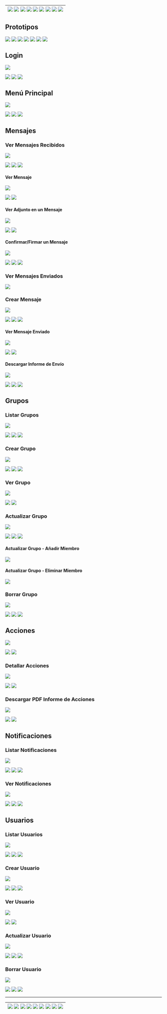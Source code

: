 <div align=right>

| [![](https://img.shields.io/badge/-Inicio-FFF?style=flat&logo=Emlakjet&logoColor=black)](/README.md) [![](https://img.shields.io/badge/-Modelo_de_Dominio-FFF?style=flat&logo=LiveChat&logoColor=black)](/docs/modeloDeDominio/) [![](https://img.shields.io/badge/-Actores-FFF?style=flat&logo=openstreetmap&logoColor=black)](/docs/casosDeUso/actores/README.md/) [![](https://img.shields.io/badge/-Casos_De_Uso-FFF?style=flat&logo=openstreetmap&logoColor=black)](/docs/casosDeUso/diagramaCasosDeUso/README.md/) [![](https://img.shields.io/badge/-Detallado_Casos_De_Uso-FFF?style=flat&logo=openstreetmap&logoColor=black)](/docs/casosDeUso/detalladoCasosDeUso/README.md) [![](https://img.shields.io/badge/-Diagrama_De_Contexto-FFF?style=flat&logo=openstreetmap&logoColor=black)](/docs/casosDeUso/diagramaDeContexto/README.md) [![](https://img.shields.io/badge/-Prototipos-FFF?style=flat&logo=openstreetmap&logoColor=black)](/docs/casosDeUso/prototipos/README.md) [![](https://img.shields.io/badge/-Sesiones_de_Requisitado-FFF?style=flat&logo=Proton&logoColor=black)](/docs/sesiones/) [![](https://img.shields.io/badge/-Recursos_Adicionales-FFF?style=flat&logo=Proton&logoColor=black)](/docs/recursos/) |
| ----------------------------------------------------------------------------------------------------------------------------------------------------------------------------------------------------------------------------------------------------------------------------------------------------------------------------------------------------------------------------------------------------------------------------------------------------------------------------------------------------------------------------------------------------------------------------------------------------------------------------------------------------------------------------------------------------------------------------------------------------------------------------------------------------------------------------------------------------------------------------------------------------------------------------------------------------------------------------------------------------------------------------------------------------------------------------------------------------------------------------------------------------------------------------------------------------------------------------------------: |

</div>

<a name="Navbar"></a>

## Prototipos

[![](https://img.shields.io/badge/-Login-FFF?style=flat&logo=openstreetmap&logoColor=black)](#PrototipoLogin) [![](https://img.shields.io/badge/-Menú_Principal-FFF?style=flat&logo=openstreetmap&logoColor=black)](#PrototipoMenuPrincipal) [![](https://img.shields.io/badge/-Mensajes-FFF?style=flat&logo=openstreetmap&logoColor=black)](#Mensajes) [![](https://img.shields.io/badge/-Grupos-FFF?style=flat&logo=openstreetmap&logoColor=black)](#Grupos) [![](https://img.shields.io/badge/-Acciones-FFF?style=flat&logo=openstreetmap&logoColor=black)](#Acciones) [![](https://img.shields.io/badge/-Notificaciones-FFF?style=flat&logo=openstreetmap&logoColor=black)](#Notificaciones) [![](https://img.shields.io/badge/-Usuarios-FFF?style=flat&logo=openstreetmap&logoColor=black)](#Usuarios)

<a name="PrototipoLogin"></a>

## Login

![](./prototipoLogin/prototipoLogin.png)

[![](https://img.shields.io/badge/-Ver_Caso_de_Uso-FFF?style=flat&logo=openstreetmap&logoColor=black)](../diagramaCasosDeUso/README.md/#ManejoSesion)
[![](https://img.shields.io/badge/-Ver_Detallado-FFF?style=flat&logo=openstreetmap&logoColor=black)](../detalladoCasosDeUso/README.md/#DetalladoLogin)
[![](https://img.shields.io/badge/-Navbar-FFF?style=flat&logo=openstreetmap&logoColor=black)](#Navbar)

<a name="PrototipoMenuPrincipal"></a>

## Menú Principal

![](./prototipadoMenuPrincipal/prototipoMenuPrincipal.png)

[![](https://img.shields.io/badge/-Ver_Caso_de_Uso-FFF?style=flat&logo=openstreetmap&logoColor=black)](../diagramaCasosDeUso/README.md/#MenuPrincipal)
[![](https://img.shields.io/badge/-Ver_Detallado-FFF?style=flat&logo=openstreetmap&logoColor=black)](../detalladoCasosDeUso/README.md/#DetalladoMenuPrincipal)
[![](https://img.shields.io/badge/-Navbar-FFF?style=flat&logo=openstreetmap&logoColor=black)](#Navbar)

<a name="Mensajes"></a>

## Mensajes

<a name="PrototipoListarMensajes"></a>

### Ver Mensajes Recibidos

![](./prototipoMensajes/prototipoMensajesRecibidos.png)

[![](https://img.shields.io/badge/-Ver_Caso_de_Uso-FFF?style=flat&logo=openstreetmap&logoColor=black)](../diagramaCasosDeUso/README.md/#Mensajes)
[![](https://img.shields.io/badge/-Ver_Detallado-FFF?style=flat&logo=openstreetmap&logoColor=black)](../detalladoCasosDeUso/README.md/#DetalladoListarMensajes)
[![](https://img.shields.io/badge/-Navbar-FFF?style=flat&logo=openstreetmap&logoColor=black)](#Navbar)

#### Ver Mensaje

![](./prototipoMensajes/prototipoVerMensaje.png)

[![](https://img.shields.io/badge/-Ver_Caso_de_Uso-FFF?style=flat&logo=openstreetmap&logoColor=black)](../diagramaCasosDeUso/README.md/#Mensajes)
[![](https://img.shields.io/badge/-Navbar-FFF?style=flat&logo=openstreetmap&logoColor=black)](#Navbar)

#### Ver Adjunto en un Mensaje

![](./prototipoMensajes/prototipoAdjunto.png)

[![](https://img.shields.io/badge/-Ver_Caso_de_Uso-FFF?style=flat&logo=openstreetmap&logoColor=black)](../diagramaCasosDeUso/README.md/#VisualizacionConfirmacion)
[![](https://img.shields.io/badge/-Navbar-FFF?style=flat&logo=openstreetmap&logoColor=black)](#Navbar)

<a name="PrototipoConfirmarFirmar"></a>

#### Confirmar/Firmar un Mensaje

![](./prototipoMensajes/prototipoConfirmarMensaje.png)

[![](https://img.shields.io/badge/-Ver_Caso_de_Uso-FFF?style=flat&logo=openstreetmap&logoColor=black)](../diagramaCasosDeUso/README.md/#VisualizacionConfirmacion)
[![](https://img.shields.io/badge/-Ver_Detallado-FFF?style=flat&logo=openstreetmap&logoColor=black)](../detalladoCasosDeUso/README.md/#DetalladoLecturaYConfirmacionDocumentos)
[![](https://img.shields.io/badge/-Navbar-FFF?style=flat&logo=openstreetmap&logoColor=black)](#Navbar)

### Ver Mensajes Enviados

![](./prototipoMensajes/prototipoMensajesEnviados.png)

<a name="PrototipoCrearMensaje"></a>

### Crear Mensaje

![](./prototipoMensajes/prototipoCrearMensaje.png)

[![](https://img.shields.io/badge/-Ver_Caso_de_Uso-FFF?style=flat&logo=openstreetmap&logoColor=black)](../diagramaCasosDeUso/README.md/#Mensajes)
[![](https://img.shields.io/badge/-Ver_Detallado-FFF?style=flat&logo=openstreetmap&logoColor=black)](../detalladoCasosDeUso/README.md/#DetalladoCrearMensaje)
[![](https://img.shields.io/badge/-Navbar-FFF?style=flat&logo=openstreetmap&logoColor=black)](#Navbar)

#### Ver Mensaje Enviado

![](./prototipoMensajes/prototipoVerMensajeCreado.png)

[![](https://img.shields.io/badge/-Ver_Caso_de_Uso-FFF?style=flat&logo=openstreetmap&logoColor=black)](../diagramaCasosDeUso/README.md/#Mensajes)
[![](https://img.shields.io/badge/-Navbar-FFF?style=flat&logo=openstreetmap&logoColor=black)](#Navbar)

<a name="PrototipoDescargarInforme"></a>

#### Descargar Informe de Envío

![](./prototipoMensajes/prototipoInformeEnvio.png)

[![](https://img.shields.io/badge/-Ver_Caso_de_Uso-FFF?style=flat&logo=openstreetmap&logoColor=black)](../diagramaCasosDeUso/README.md/#Mensajes)
[![](https://img.shields.io/badge/-Ver_Detallado-FFF?style=flat&logo=openstreetmap&logoColor=black)](../detalladoCasosDeUso/README.md/#DetalladoDescargarInforme)
[![](https://img.shields.io/badge/-Navbar-FFF?style=flat&logo=openstreetmap&logoColor=black)](#Navbar)

<a name="Grupos"></a>

## Grupos

<a name="PrototipoListarGrupos"></a>

### Listar Grupos

![](./prototipadoGrupos/prototipoListarGrupos.png)

[![](https://img.shields.io/badge/-Ver_Caso_de_Uso-FFF?style=flat&logo=openstreetmap&logoColor=black)](../diagramaCasosDeUso/README.md/#Grupos)
[![](https://img.shields.io/badge/-Ver_Detallado-FFF?style=flat&logo=openstreetmap&logoColor=black)](../detalladoCasosDeUso/README.md/#DetalladoListarGrupo)
[![](https://img.shields.io/badge/-Navbar-FFF?style=flat&logo=openstreetmap&logoColor=black)](#Navbar)

### Crear Grupo

<a name="PrototipoCrearGrupo"></a>

![](./prototipadoGrupos/prototipoCrearGrupo.png)

[![](https://img.shields.io/badge/-Ver_Caso_de_Uso-FFF?style=flat&logo=openstreetmap&logoColor=black)](../diagramaCasosDeUso/README.md/#Grupos)
[![](https://img.shields.io/badge/-Ver_Detallado-FFF?style=flat&logo=openstreetmap&logoColor=black)](../detalladoCasosDeUso/README.md/#DetalladoCrearGrupo)
[![](https://img.shields.io/badge/-Navbar-FFF?style=flat&logo=openstreetmap&logoColor=black)](#Navbar)

### Ver Grupo

![](./prototipadoGrupos/prototipoVerGrupo.png)

[![](https://img.shields.io/badge/-Ver_Caso_de_Uso-FFF?style=flat&logo=openstreetmap&logoColor=black)](../diagramaCasosDeUso/README.md/#Grupos)
[![](https://img.shields.io/badge/-Navbar-FFF?style=flat&logo=openstreetmap&logoColor=black)](#Navbar)

<a name="PrototipoActualizarGrupo"></a>

### Actualizar Grupo

![](./prototipadoGrupos/prototipoActualizarGrupo.png)

[![](https://img.shields.io/badge/-Ver_Caso_de_Uso-FFF?style=flat&logo=openstreetmap&logoColor=black)](../diagramaCasosDeUso/README.md/#Grupos)
[![](https://img.shields.io/badge/-Ver_Detallado-FFF?style=flat&logo=openstreetmap&logoColor=black)](../detalladoCasosDeUso/README.md/#DetalladoActualizarGrupo)
[![](https://img.shields.io/badge/-Navbar-FFF?style=flat&logo=openstreetmap&logoColor=black)](#Navbar)

#### Actualizar Grupo - Añadir Miembro

![](./prototipadoGrupos/prototipoActualizarGrupoAñadirMiembro.png)

#### Actualizar Grupo - Eliminar Miembro

![](./prototipadoGrupos/prototipoActualizarGrupoEliminarMiembro.png)

<a name="PrototipoBorrarGrupo"></a>

### Borrar Grupo

![](./prototipadoGrupos/prototipoBorrarGrupo.png)

[![](https://img.shields.io/badge/-Ver_Caso_de_Uso-FFF?style=flat&logo=openstreetmap&logoColor=black)](../diagramaCasosDeUso/README.md/#Grupos)
[![](https://img.shields.io/badge/-Ver_Detallado-FFF?style=flat&logo=openstreetmap&logoColor=black)](../detalladoCasosDeUso/README.md/#DetalladoBorrarGrupo)
[![](https://img.shields.io/badge/-Navbar-FFF?style=flat&logo=openstreetmap&logoColor=black)](#Navbar)

<a name="Acciones"></a>

## Acciones

<a name="PrototipoListarAcciones"></a>

![](./prototipoAcciones/prototipoListarAcciones.png)

[![](https://img.shields.io/badge/-Ver_Detallado-FFF?style=flat&logo=openstreetmap&logoColor=black)](../detalladoCasosDeUso/README.md/#DetalladoListarAcciones)
[![](https://img.shields.io/badge/-Navbar-FFF?style=flat&logo=openstreetmap&logoColor=black)](#Navbar)

<a name="PrototipoAcciones"></a>

### Detallar Acciones

![](./prototipoAcciones/prototipoDetallarAccion.png)

[![](https://img.shields.io/badge/-Ver_Detallado-FFF?style=flat&logo=openstreetmap&logoColor=black)](../detalladoCasosDeUso/README.md/#DetalladoVerAccion)
[![](https://img.shields.io/badge/-Navbar-FFF?style=flat&logo=openstreetmap&logoColor=black)](#Navbar)

<a name="PrototipoDescargarAuditoria"></a>

### Descargar PDF Informe de Acciones

![](./prototipoAcciones/prototipoDescargaPDFAuditoria.png)

[![](https://img.shields.io/badge/-Ver_Detallado-FFF?style=flat&logo=openstreetmap&logoColor=black)](../detalladoCasosDeUso/README.md/#DetalladoDescargarAuditoria)
[![](https://img.shields.io/badge/-Navbar-FFF?style=flat&logo=openstreetmap&logoColor=black)](#Navbar)

<a name="Notificaciones"></a>

## Notificaciones

<a name="PrototipoListarNotificaciones"></a>

### Listar Notificaciones

![](./prototipadoNotificaciones/listarNotificaciones.png)

[![](https://img.shields.io/badge/-Ver_Caso_de_Uso-FFF?style=flat&logo=openstreetmap&logoColor=black)](../diagramaCasosDeUso/README.md/#Notificaciones)
[![](https://img.shields.io/badge/-Ver_Detallado-FFF?style=flat&logo=openstreetmap&logoColor=black)](../detalladoCasosDeUso//README.md/#DetalladoNotificaciones)
[![](https://img.shields.io/badge/-Navbar-FFF?style=flat&logo=openstreetmap&logoColor=black)](#Navbar)

### Ver Notificaciones

![](./prototipadoMenuPrincipal/prototipoMenuPrincipal-notificaciones.png)

[![](https://img.shields.io/badge/-Ver_Caso_de_Uso-FFF?style=flat&logo=openstreetmap&logoColor=black)](../diagramaCasosDeUso/README.md/#Notificaciones)
[![](https://img.shields.io/badge/-Ver_Detallado-FFF?style=flat&logo=openstreetmap&logoColor=black)](../detalladoCasosDeUso//README.md/#DetalladoNotificaciones)
[![](https://img.shields.io/badge/-Navbar-FFF?style=flat&logo=openstreetmap&logoColor=black)](#Navbar)

<a name="Usuarios"></a>

## Usuarios

<a name="PrototipoListarUsuarios"></a>

### Listar Usuarios

![](./prototipadoUsuarios/listarUsuarios.png)

[![](https://img.shields.io/badge/-Ver_Caso_de_Uso-FFF?style=flat&logo=openstreetmap&logoColor=black)](../diagramaCasosDeUso/README.md/#Usuarios)
[![](https://img.shields.io/badge/-Ver_Detallado-FFF?style=flat&logo=openstreetmap&logoColor=black)](../detalladoCasosDeUso/README.md/#DetalladoListarUsuarioGestor)
[![](https://img.shields.io/badge/-Navbar-FFF?style=flat&logo=openstreetmap&logoColor=black)](#Navbar)

<a name="PrototipoCrearUsuario"></a>

### Crear Usuario

![](./prototipadoUsuarios/crearUsuario.png)

[![](https://img.shields.io/badge/-Ver_Caso_de_Uso-FFF?style=flat&logo=openstreetmap&logoColor=black)](../diagramaCasosDeUso/README.md/#Usuarios)
[![](https://img.shields.io/badge/-Ver_Detallado-FFF?style=flat&logo=openstreetmap&logoColor=black)](../detalladoCasosDeUso/README.md/#DetalladoCrearUsuarioGestor)
[![](https://img.shields.io/badge/-Navbar-FFF?style=flat&logo=openstreetmap&logoColor=black)](#Navbar)

### Ver Usuario

![](./prototipadoUsuarios/verUsuario.png)

[![](https://img.shields.io/badge/-Ver_Caso_de_Uso-FFF?style=flat&logo=openstreetmap&logoColor=black)](../diagramaCasosDeUso/README.md/#Usuarios)
[![](https://img.shields.io/badge/-Navbar-FFF?style=flat&logo=openstreetmap&logoColor=black)](#Navbar)

<a name="PrototipoActualizarUsuario"></a>

### Actualizar Usuario

![](./prototipadoUsuarios/actualizarUsuario.png)

[![](https://img.shields.io/badge/-Ver_Caso_de_Uso-FFF?style=flat&logo=openstreetmap&logoColor=black)](../diagramaCasosDeUso/README.md/#Usuarios)
[![](https://img.shields.io/badge/-Ver_Detallado-FFF?style=flat&logo=openstreetmap&logoColor=black)](../detalladoCasosDeUso/README.md/#DetalladoActualizarUsuarioGestor)
[![](https://img.shields.io/badge/-Navbar-FFF?style=flat&logo=openstreetmap&logoColor=black)](#Navbar)

<a name="PrototipoBorrarUsuario"></a>

### Borrar Usuario

![](./prototipadoUsuarios/borrarUsuario.png)

[![](https://img.shields.io/badge/-Ver_Caso_de_Uso-FFF?style=flat&logo=openstreetmap&logoColor=black)](../diagramaCasosDeUso/README.md/#Usuarios)
[![](https://img.shields.io/badge/-Ver_Detallado-FFF?style=flat&logo=openstreetmap&logoColor=black)](../detalladoCasosDeUso/README.md/#DetalladoBorrarUsuarioGestor)
[![](https://img.shields.io/badge/-Navbar-FFF?style=flat&logo=openstreetmap&logoColor=black)](#Navbar)

---

| [![](https://img.shields.io/badge/-Inicio-FFF?style=flat&logo=Emlakjet&logoColor=black)](/README.md) [![](https://img.shields.io/badge/-Modelo_de_Dominio-FFF?style=flat&logo=LiveChat&logoColor=black)](/docs/modeloDeDominio/) [![](https://img.shields.io/badge/-Actores-FFF?style=flat&logo=openstreetmap&logoColor=black)](/docs/casosDeUso/actores/README.md/) [![](https://img.shields.io/badge/-Casos_De_Uso-FFF?style=flat&logo=openstreetmap&logoColor=black)](/docs/casosDeUso/diagramaCasosDeUso/README.md/) [![](https://img.shields.io/badge/-Detallado_Casos_De_Uso-FFF?style=flat&logo=openstreetmap&logoColor=black)](/docs/casosDeUso/detalladoCasosDeUso/README.md) [![](https://img.shields.io/badge/-Diagrama_De_Contexto-FFF?style=flat&logo=openstreetmap&logoColor=black)](/docs/casosDeUso/diagramaDeContexto/README.md) [![](https://img.shields.io/badge/-Prototipos-FFF?style=flat&logo=openstreetmap&logoColor=black)](/docs/casosDeUso/prototipos/README.md) [![](https://img.shields.io/badge/-Sesiones_de_Requisitado-FFF?style=flat&logo=Proton&logoColor=black)](/docs/sesiones/) [![](https://img.shields.io/badge/-Recursos_Adicionales-FFF?style=flat&logo=Proton&logoColor=black)](/docs/recursos/) |
| ----------------------------------------------------------------------------------------------------------------------------------------------------------------------------------------------------------------------------------------------------------------------------------------------------------------------------------------------------------------------------------------------------------------------------------------------------------------------------------------------------------------------------------------------------------------------------------------------------------------------------------------------------------------------------------------------------------------------------------------------------------------------------------------------------------------------------------------------------------------------------------------------------------------------------------------------------------------------------------------------------------------------------------------------------------------------------------------------------------------------------------------------------------------------------------------------------------------------------------------: |
